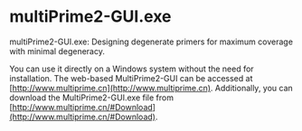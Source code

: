 # multiPrime2-GUI.exe
multiPrime2-GUI.exe: Designing degenerate primers for maximum coverage with minimal degeneracy.

You can use it directly on a Windows system without the need for installation. The web-based MultiPrime2-GUI can be accessed at [http://www.multiprime.cn](http://www.multiprime.cn). Additionally, you can download the MultiPrime2-GUI.exe file from [http://www.multiprime.cn/#Download](http://www.multiprime.cn/#Download).
